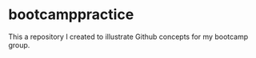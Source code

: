 # bootcamppractice

This a repository I created to illustrate Github concepts for my bootcamp group.
